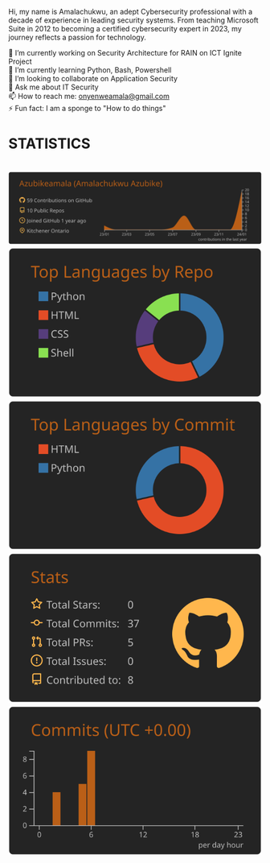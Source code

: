 Hi, my name is Amalachukwu, an adept Cybersecurity professional with a decade of experience in leading security systems. From teaching Microsoft Suite in 2012 to becoming a certified cybersecurity expert in 2023, my journey reflects a passion for technology. 

🔭 I’m currently working on Security Architecture for RAIN on ICT Ignite Project <br>
🌱 I’m currently learning Python, Bash, Powershell <br>
👯 I’m looking to collaborate on Application Security <br>
💬 Ask me about IT Security <br>
📫 How to reach me: onyenweamala@gmail.com <br>
⚡ Fun fact: I am a sponge to "How to do things" <br>

<h1>STATISTICS<h1>

[![](https://raw.githubusercontent.com/Azubikeamala/azubikeamala/master/profile-summary-card-output/darcula/0-profile-details.svg)](https://github.com/vn7n24fzkq/github-profile-summary-cards)
[![](https://raw.githubusercontent.com/Azubikeamala/azubikeamala/master/profile-summary-card-output/darcula/1-repos-per-language.svg)](https://github.com/vn7n24fzkq/github-profile-summary-cards) [![](https://raw.githubusercontent.com/Azubikeamala/azubikeamala/master/profile-summary-card-output/darcula/2-most-commit-language.svg)](https://github.com/vn7n24fzkq/github-profile-summary-cards)
[![](https://raw.githubusercontent.com/Azubikeamala/azubikeamala/master/profile-summary-card-output/darcula/3-stats.svg)](https://github.com/vn7n24fzkq/github-profile-summary-cards) [![](https://raw.githubusercontent.com/Azubikeamala/azubikeamala/master/profile-summary-card-output/darcula/4-productive-time.svg)](https://github.com/vn7n24fzkq/github-profile-summary-cards)

